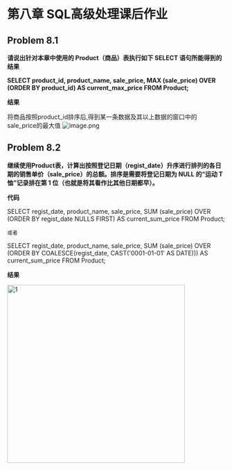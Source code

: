 
# 第八章 SQL高级处理课后作业

## Problem 8.1

**请说出针对本章中使用的 Product（商品）表执行如下 SELECT 语句所能得到的结果**

**SELECT product_id, product_name, sale_price,
 MAX (sale_price) OVER (ORDER BY product_id) AS current_max_price
 FROM Product;**

**结果**

将商品按照product_id排序后,得到某一条数据及其以上数据的窗口中的sale_price的最大值
![image.png](attachment:image.png)

## Problem 8.2

**继续使用Product表，计算出按照登记日期（regist_date）升序进行排列的各日期的销售单价（sale_price）的总额。排序是需要将登记日期为
NULL 的“运动 T 恤”记录排在第 1 位（也就是将其看作比其他日期都早）。**

**代码**

SELECT regist_date, product_name, sale_price,
  SUM (sale_price) OVER (ORDER BY regist_date NULLS FIRST) AS current_sum_price
  FROM Product;
    
    或者
SELECT regist_date, product_name, sale_price,
  SUM (sale_price) OVER (ORDER BY COALESCE(regist_date, CAST('0001-01-01' AS DATE))) AS current_sum_price
  FROM Product;
  
**结果**

<img width="410" alt="1" src="https://user-images.githubusercontent.com/80468800/119226368-4b8e1780-bb3b-11eb-8a0b-e225bf2a4c87.png">

